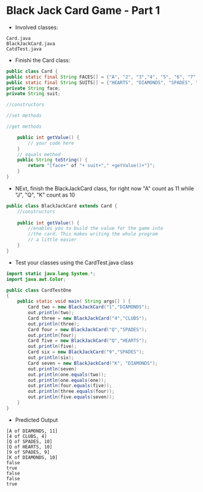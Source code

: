 # Black Jack Card Game - Part 1
* Involved classes:

```
Card.java
BlackJackCard.java
CatdTest.java
```

* Finishi the Card class:

```java
public class Card {
public static final String FACES[] = {"A", "2", "3","4", "5", "6", "7", "8", "9", "10", "J","Q", "K"}; 
public static final String SUITS[] = {"HEARTS", "DIAMONDS", "SPADES", "CLUBS"};
private String face;
private String suit;

//constructors

//set methods

//get methods

	public int getValue() { 
		// your code here
	} 
	// equals method
	public String toString() {
		return "[face+" of "+ suit+"," +getValue()+"]";
	} 
}
```
* NExt, finish the BlackJackCard class, for right now "A" count as 11 while "J", "Q", "K" count as 10

```java
public class BlackJackCard extends Card {
	//constructors
	
	public int getValue() {
		//enables you to build the value for the game into 
		//the card. This makes writing the whole program 
		// a little easier
	} 
}
```

* Test your classes using the CardTest.java class

```java
import static java.lang.System.*; 
import java.awt.Color;

public class CardTestOne
{
	public static void main( String args[] ) {
		Card two = new BlackJackCard("1","DIAMONDS"); 
		out.println(two);
		Card three = new BlackJackCard("4","CLUBS"); 
		out.println(three);
		Card four = new BlackJackCard("Q","SPADES"); 
		out.println(four);
		Card five = new BlackJackCard("Q","HEARTS"); 
		out.println(five);
		Card six = new BlackJackCard("9","SPADES"); 
		out.println(six);
		Card seven = new BlackJackCard("K", "DIAMONDS");
		out.println(seven)
		out.println(one.equals(two)); 
		out.println(one.equals(one)); 
		out.println(four.equals(five)); 
		out.println(three.equals(four));
		out.println(five.equals(seven));
	} 
}
```
* Predicted Output

```
[A of DIAMONDS, 11]
[4 of CLUBS, 4] 
[Q of SPADES, 10] 
[Q of HEARTS, 10] 
[9 of SPADES, 9] 
[K of DIAMONDS, 10]
false
true
false
false
true
```
